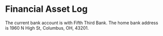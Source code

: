# Financial Asset Log

The current bank account is with Fifth Third Bank. The home bank address is 1960 N High
St, Columbus, OH, 43201.
